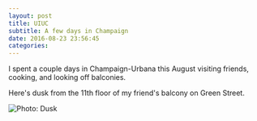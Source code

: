 ```yaml
---
layout: post
title: UIUC
subtitle: A few days in Champaign
date: 2016-08-23 23:56:45
categories:  
---
```


I spent a couple days in Champaign-Urbana this August visiting friends, cooking, and looking off balconies.

Here's dusk from the 11th floor of my friend's balcony on Green Street.

<img alt="Photo: Dusk" src="https://photos.google.com/share/AF1QipN4s9VLNfABBgUsZViVzLRED75HHV9vi0sxhLfWZxZ1TcJZjzFM5uiWJztSCM-NYw/photo/AF1QipO4ApWQ6saDCO9hq9EZitm4uhb8a9whk1mvuYLS?key=Z055eFVSdHZQZ0RNS2dSMkRkLThvc0hzUk9VNmR3" >
